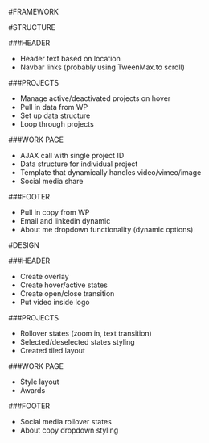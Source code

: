 #FRAMEWORK



#STRUCTURE

###HEADER
 - Header text based on location
 - Navbar links (probably using TweenMax.to scroll)



###PROJECTS

 - Manage active/deactivated projects on hover
 - Pull in data from WP
 - Set up data structure
 - Loop through projects

###WORK PAGE

 - AJAX call with single project ID
 - Data structure for individual project
 - Template that dynamically handles video/vimeo/image
 - Social media share

###FOOTER

 - Pull in copy from WP
 - Email and linkedin dynamic
 - About me dropdown functionality (dynamic options)


#DESIGN

###HEADER

 - Create overlay
 - Create hover/active states
 - Create open/close transition
 - Put video inside logo

###PROJECTS

 - Rollover states (zoom in, text transition)
 - Selected/deselected states styling
 - Created tiled layout

###WORK PAGE

 - Style layout
 - Awards

###FOOTER

 - Social media rollover states
 - About copy dropdown styling


